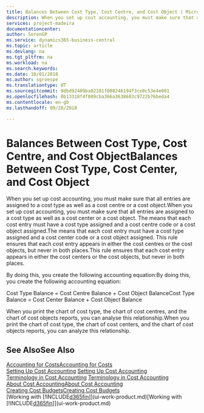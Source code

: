 ```yaml
---
title: Balances Between Cost Type, Cost Centre, and Cost Object | Microsoft Docs
description: When you set up cost accounting, you must make sure that all entries are assigned to a cost type as well as a cost centre or a cost object. The means that each cost entry must have a cost type assigned and a cost centre code or a cost object assigned. This rule ensures that each cost entry appears in either the cost centres or the cost objects, but never in both places.
services: project-madeira
documentationcenter: 
author: SorenGP
ms.service: dynamics365-business-central
ms.topic: article
ms.devlang: na
ms.tgt_pltfrm: na
ms.workload: na
ms.search.keywords: 
ms.date: 10/01/2018
ms.author: sgroespe
ms.translationtype: HT
ms.sourcegitcommit: 9dbd92409ba02281f008246194f3ce0c53e4e001
ms.openlocfilehash: 0b13318f4f089cba366a3638683c9722b76beda4
ms.contentlocale: en-gb
ms.lasthandoff: 09/28/2018

---
```

# <a name="balances-between-cost-type-cost-center-and-cost-object"></a><span data-ttu-id="687d4-105">Balances Between Cost Type, Cost Centre, and Cost Object</span><span class="sxs-lookup"><span data-stu-id="687d4-105">Balances Between Cost Type, Cost Center, and Cost Object</span></span>
<span data-ttu-id="687d4-106">When you set up cost accounting, you must make sure that all entries are assigned to a cost type as well as a cost centre or a cost object.</span><span class="sxs-lookup"><span data-stu-id="687d4-106">When you set up cost accounting, you must make sure that all entries are assigned to a cost type as well as a cost center or a cost object.</span></span> <span data-ttu-id="687d4-107">The means that each cost entry must have a cost type assigned and a cost centre code or a cost object assigned.</span><span class="sxs-lookup"><span data-stu-id="687d4-107">The means that each cost entry must have a cost type assigned and a cost center code or a cost object assigned.</span></span> <span data-ttu-id="687d4-108">This rule ensures that each cost entry appears in either the cost centres or the cost objects, but never in both places.</span><span class="sxs-lookup"><span data-stu-id="687d4-108">This rule ensures that each cost entry appears in either the cost centers or the cost objects, but never in both places.</span></span>  

 <span data-ttu-id="687d4-109">By doing this, you create the following accounting equation:</span><span class="sxs-lookup"><span data-stu-id="687d4-109">By doing this, you create the following accounting equation:</span></span>  

 <span data-ttu-id="687d4-110">Cost Type Balance = Cost Centre Balance + Cost Object Balance</span><span class="sxs-lookup"><span data-stu-id="687d4-110">Cost Type Balance = Cost Center Balance + Cost Object Balance</span></span>  

 <span data-ttu-id="687d4-111">When you print the chart of cost type, the chart of cost centres, and the chart of cost objects reports, you can analyse this relationship.</span><span class="sxs-lookup"><span data-stu-id="687d4-111">When you print the chart of cost type, the chart of cost centers, and the chart of cost objects reports, you can analyze this relationship.</span></span>  

## <a name="see-also"></a><span data-ttu-id="687d4-112">See Also</span><span class="sxs-lookup"><span data-stu-id="687d4-112">See Also</span></span>  
[<span data-ttu-id="687d4-113">Accounting for Costs</span><span class="sxs-lookup"><span data-stu-id="687d4-113">Accounting for Costs</span></span>](finance-manage-cost-accounting.md)  
 <span data-ttu-id="687d4-114">[Setting Up Cost Accounting](finance-set-up-cost-accounting.md) </span><span class="sxs-lookup"><span data-stu-id="687d4-114">[Setting Up Cost Accounting](finance-set-up-cost-accounting.md) </span></span>  
 <span data-ttu-id="687d4-115">[Terminology in Cost Accounting](finance-terminology-in-cost-accounting.md) </span><span class="sxs-lookup"><span data-stu-id="687d4-115">[Terminology in Cost Accounting](finance-terminology-in-cost-accounting.md) </span></span>  
 [<span data-ttu-id="687d4-116">About Cost Accounting</span><span class="sxs-lookup"><span data-stu-id="687d4-116">About Cost Accounting</span></span>](finance-about-cost-accounting.md)  
 [<span data-ttu-id="687d4-117">Creating Cost Budgets</span><span class="sxs-lookup"><span data-stu-id="687d4-117">Creating Cost Budgets</span></span>](finance-create-cost-budgets.md)  
 <span data-ttu-id="687d4-118">[Working with [!INCLUDE[d365fin](includes/d365fin_md.md)]](ui-work-product.md)</span><span class="sxs-lookup"><span data-stu-id="687d4-118">[Working with [!INCLUDE[d365fin](includes/d365fin_md.md)]](ui-work-product.md)</span></span>

